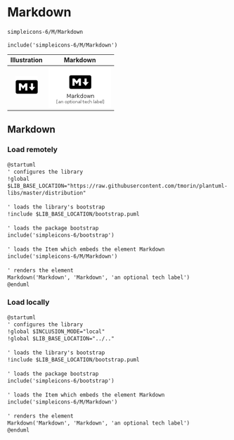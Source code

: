 # Markdown


```text
simpleicons-6/M/Markdown
```

```text
include('simpleicons-6/M/Markdown')
```



| Illustration | Markdown |
| :---: | :---: |
| ![illustration for Illustration](../../simpleicons-6/M/Markdown.png) | ![illustration for Markdown](../../simpleicons-6/M/Markdown.Local.png) |




## Markdown

### Load remotely
```plantuml
@startuml
' configures the library
!global $LIB_BASE_LOCATION="https://raw.githubusercontent.com/tmorin/plantuml-libs/master/distribution"

' loads the library's bootstrap
!include $LIB_BASE_LOCATION/bootstrap.puml

' loads the package bootstrap
include('simpleicons-6/bootstrap')

' loads the Item which embeds the element Markdown
include('simpleicons-6/M/Markdown')

' renders the element
Markdown('Markdown', 'Markdown', 'an optional tech label')
@enduml
```

### Load locally
```plantuml
@startuml
' configures the library
!global $INCLUSION_MODE="local"
!global $LIB_BASE_LOCATION="../.."

' loads the library's bootstrap
!include $LIB_BASE_LOCATION/bootstrap.puml

' loads the package bootstrap
include('simpleicons-6/bootstrap')

' loads the Item which embeds the element Markdown
include('simpleicons-6/M/Markdown')

' renders the element
Markdown('Markdown', 'Markdown', 'an optional tech label')
@enduml
```

